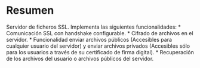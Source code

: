 <h1>Resumen</h1>
Servidor de ficheros SSL.
Implementa las siguientes funcionalidades:
* Comunicación SSL con handshake configurable.
* Cifrado de archivos en el servidor.
* Funcionalidad enviar archivos públicos (Accesibles para cualquier usuario del servidor) y enviar archivos privados (Accesibles sólo para los usuarios a través de su certificado de firma digital).
* Recuperación de los archivos del usuario o archivos públicos del servidor.

